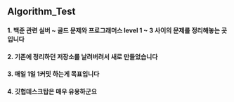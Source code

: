 ## Algorithm_Test
#### 1. 백준 관련 실버 ~ 골드 문제와 프로그래머스 level 1 ~ 3 사이의 문제를 정리해놓는 곳입니다 
#### 2. 기존에 정리하던 저장소를 날려버려서 새로 만들었습니다
#### 3. 매일 1일 1커밋 하는게 목표입니다
#### 4. 깃헙데스크탑은 매우 유용하군요
